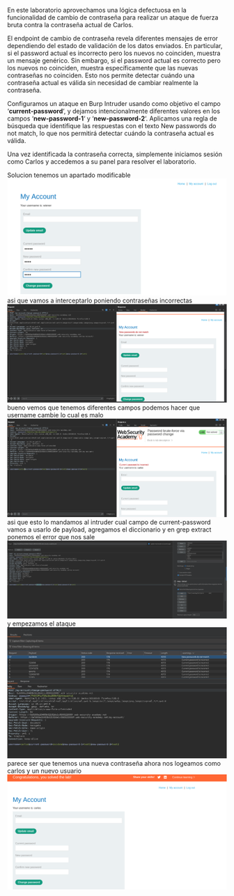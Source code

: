 En este laboratorio aprovechamos una lógica defectuosa en la funcionalidad de cambio de contraseña para realizar un ataque de fuerza bruta contra la contraseña actual de Carlos.

El endpoint de cambio de contraseña revela diferentes mensajes de error dependiendo del estado de validación de los datos enviados. En particular, si el password actual es incorrecto pero los nuevos no coinciden, muestra un mensaje genérico. Sin embargo, si el password actual es correcto pero los nuevos no coinciden, muestra específicamente que las nuevas contraseñas no coinciden. Esto nos permite detectar cuándo una contraseña actual es válida sin necesidad de cambiar realmente la contraseña.

Configuramos un ataque en Burp Intruder usando como objetivo el campo ‘**current-password**‘, y dejamos intencionalmente diferentes valores en los campos ‘**new-password-1**‘ y ‘**new-password-2**‘. Aplicamos una regla de búsqueda que identifique las respuestas con el texto New passwords do not match, lo que nos permitirá detectar cuándo la contraseña actual es válida.

Una vez identificada la contraseña correcta, simplemente iniciamos sesión como Carlos y accedemos a su panel para resolver el laboratorio.

Solucion
tenemos un apartado modificable
![Pasted_image_20250820223542.png](Imagenes/Pasted_image_20250820223542.png)
asi que vamos  a interceptarlo poniendo contraseñas incorrectas
![Pasted_image_20250820223959.png](Imagenes/Pasted_image_20250820223959.png)bueno vemos que tenemos diferentes campos podemos hacer que username cambie lo cual es malo
![Pasted_image_20250820224101.png](Imagenes/Pasted_image_20250820224101.png)
asi que esto lo mandamos al intruder cual campo de current-password vamos a usarlo de payload, agregamos el diccionario y en grep extract ponemos el error que nos sale
![Pasted_image_20250820224509.png](Imagenes/Pasted_image_20250820224509.png)
y empezamos el ataque
![Pasted_image_20250820224801.png](Imagenes/Pasted_image_20250820224801.png)
parece ser que tenemos una nueva contraseña
ahora nos logeamos como carlos y un nuevo usuario
![Pasted_image_20250820224919.png](Imagenes/Pasted_image_20250820224919.png)



